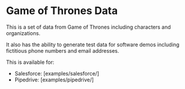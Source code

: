 # Game of Thrones Data

This is a set of data from Game of Thrones including characters and organizations.

It also has the ability to generate test data for software demos including fictitious phone numbers and email addresses.

This is available for:

* Salesforce: [examples/salesforce/]
* Pipedrive: [examples/pipedrive/]
